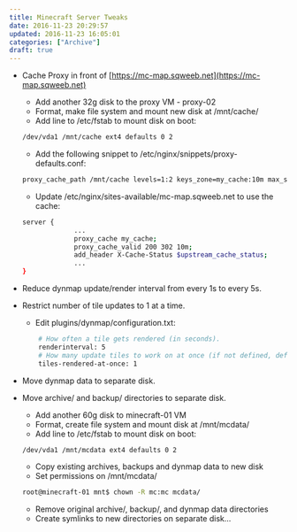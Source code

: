 ```yaml
---
title: Minecraft Server Tweaks
date: 2016-11-23 20:29:57
updated: 2016-11-23 16:05:01
categories: ["Archive"]
draft: true
---
```


* Cache Proxy in front of [https://mc-map.sqweeb.net](https://mc-map.sqweeb.net)
    * Add another 32g disk to the proxy VM - proxy-02
    * Format, make file system and mount new disk at /mnt/cache/
    * Add line to /etc/fstab to mount disk on boot:
    ```bash
    /dev/vda1 /mnt/cache ext4 defaults 0 2
    ```
    * Add the following snippet to /etc/nginx/snippets/proxy-defaults.conf:
    ```bash
    proxy_cache_path /mnt/cache levels=1:2 keys_zone=my_cache:10m max_size=20g inactive=60m;
    ```
    * Update /etc/nginx/sites-available/mc-map.sqweeb.net to use the cache:
    ```bash
    server {
                 ...
                 proxy_cache my_cache;
                 proxy_cache_valid 200 302 10m;
                 add_header X-Cache-Status $upstream_cache_status;
                 ...
    }
    ```

* Reduce dynmap update/render interval from every 1s to every 5s.
* Restrict number of tile updates to 1 at a time.
    * Edit plugins/dynmap/configuration.txt:
    ```bash
        # How often a tile gets rendered (in seconds).
        renderinterval: 5
        # How many update tiles to work on at once (if not defined, default is 1/2 the number of cores)
        tiles-rendered-at-once: 1
    ```    

* Move dynmap data to separate disk.
* Move archive/ and backup/ directories to separate disk.
    * Add another 60g disk to minecraft-01 VM
    * Format, create file system and mount disk at /mnt/mcdata/
    * Add line to /etc/fstab to mount disk on boot:
    ```bash
    /dev/vda1 /mnt/mcdata ext4 defaults 0 2
    ```
    * Copy existing archives, backups and dynmap data to new disk
    * Set permissions on /mnt/mcdata/
    ```bash
    root@minecraft-01 mnt$ chown -R mc:mc mcdata/
    ```
    * Remove original archive/, backup/, and dynmap data directories
    * Create symlinks to new directories on separate disk...